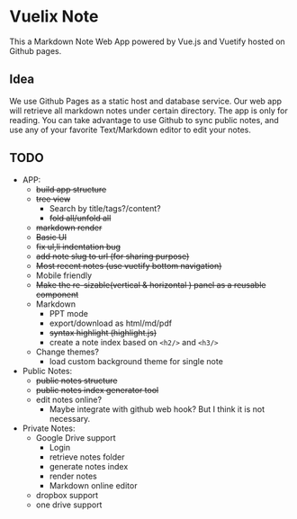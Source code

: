 # Vuelix Note

This a Markdown Note Web App powered by Vue.js and Vuetify hosted on Github pages.

## Idea

We use Github Pages as a static host and database service. Our web app will retrieve all markdown notes under certain directory.
The app is only for reading. You can take advantage to use Github to sync public notes, and use any of your favorite Text/Markdown editor to edit your notes.

## TODO

* APP:
  * ~~build app structure~~
  * ~~tree view~~
    * Search by title/tags?/content?
    * ~~fold all/unfold all~~
  * ~~markdown render~~
  * ~~Basic UI~~
  * ~~fix ul,li indentation bug~~
  * ~~add note slug to url (for sharing purpose)~~
  * ~~Most recent notes (use vuetify bottom navigation)~~
  * Mobile friendly
  * ~~Make the re-sizable(vertical & horizontal ) panel as a reusable component~~
  * Markdown
    * PPT mode
    * export/download as html/md/pdf
    * ~~syntax highlight (highlight.js)~~
    * create a note index based on `<h2/>` and `<h3/>`
  * Change themes?
    * load custom background theme for single note
* Public Notes:
  * ~~public notes structure~~
  * ~~public notes index generator tool~~
  * edit notes online?
    * Maybe integrate with github web hook? But I think it is not necessary.
* Private Notes:
  * Google Drive support
    * Login
    * retrieve notes folder
    * generate notes index
    * render notes
    * Markdown online editor
  * dropbox support
  * one drive support

